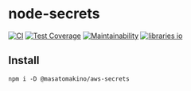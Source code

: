 # node-secrets

[![CI](https://github.com/MasatoMakino/node-secrets/actions/workflows/ci.yml/badge.svg)](https://github.com/MasatoMakino/node-secrets/actions/workflows/ci.yml)
[![Test Coverage](https://api.codeclimate.com/v1/badges/e056bc80b8fde45e37c8/test_coverage)](https://codeclimate.com/github/MasatoMakino/node-secrets/test_coverage)
[![Maintainability](https://api.codeclimate.com/v1/badges/e056bc80b8fde45e37c8/maintainability)](https://codeclimate.com/github/MasatoMakino/node-secrets/maintainability)
[![libraries io](https://img.shields.io/librariesio/github/MasatoMakino/node-secrets.svg)](https://libraries.io/github/MasatoMakino/node-secrets)

## Install

```shell
npm i -D @masatomakino/aws-secrets
```

